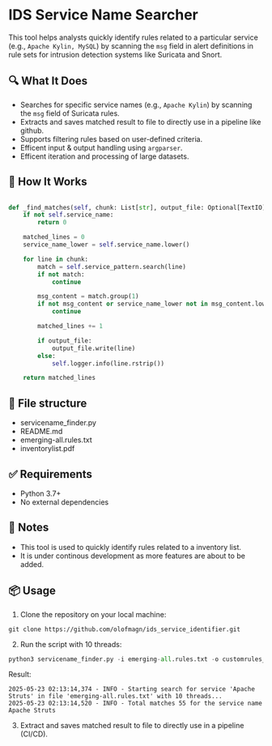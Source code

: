 # IDS Service Name Searcher
 This tool helps analysts quickly identify rules related to a particular service (e.g., `Apache Kylin, MySQL`) by
scanning the `msg` field in alert definitions in rule sets for intrusion detection systems like Suricata and Snort.

## 🔍 What It Does
- Searches for specific service names (e.g., `Apache Kylin`) by scanning the `msg` field of Suricata rules.
- Extracts and saves matched result to file to directly use in a pipeline like github.
- Supports filtering rules based on user-defined criteria.
- Efficent input & output handling using `argparser`.
- Efficent iteration and processing of large datasets.

## 🧠 How It Works
```python

def _find_matches(self, chunk: List[str], output_file: Optional[TextIO] = None) -> int:
    if not self.service_name:
        return 0

    matched_lines = 0
    service_name_lower = self.service_name.lower()

    for line in chunk:
        match = self.service_pattern.search(line)
        if not match:
            continue

        msg_content = match.group(1)
        if not msg_content or service_name_lower not in msg_content.lower():
            continue

        matched_lines += 1

        if output_file:
            output_file.write(line)
        else:
            self.logger.info(line.rstrip())

    return matched_lines
```

## 📂 File structure
- servicename_finder.py
- README.md
- emerging-all.rules.txt
- inventorylist.pdf

## ✅ Requirements
- Python 3.7+
- No external dependencies

## 📌 Notes
- This tool is used to quickly identify rules related to a inventory list.
- It is under continous development as more features are about to be added.

## 📦 Usage

1. Clone the repository on your local machine:

```
git clone https://github.com/olofmagn/ids_service_identifier.git
```

2. Run the script with 10 threads:

```python
python3 servicename_finder.py -i emerging-all.rules.txt -o customrules_apachestruts.txt -s "Apache Struts" -t 10
```

Result:
```
2025-05-23 02:13:14,374 - INFO - Starting search for service 'Apache Struts' in file 'emerging-all.rules.txt' with 10 threads...
2025-05-23 02:13:14,520 - INFO - Total matches 55 for the service name Apache Struts
```

3. Extract and saves matched result to file to directly use in a pipeline (CI/CD).

